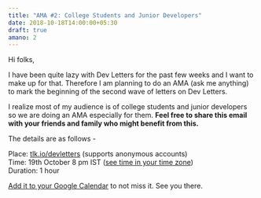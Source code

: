 ```yaml
---
title: "AMA #2: College Students and Junior Developers"
date: 2018-10-18T14:00:00+05:30
draft: true
amano: 2
---
```


Hi folks,

I have been quite lazy with Dev Letters for the past few weeks and I want to make up for that. Therefore I am planning to do an AMA (ask me anything) to mark the beginning of the second wave of letters on Dev Letters.

I realize most of my audience is of college students and junior developers so we are doing an AMA especially for them. **Feel free to share this email with your friends and family who might benefit from this.**

The details are as follows -

Place: [tlk.io/devletters](https://tlk.io/devletters) (supports anonymous accounts)  
Time: 19th October 8 pm IST ([see time in your time zone](https://sharetime.in/IST/2000))  
Duration: 1 hour

[Add it to your Google Calendar](https://calendar.google.com/event?action=TEMPLATE&tmeid=NjlzZWVhNDJtM3MxNGppcDhndjJlcmdzN3UgdXQ3dTk0cnQ4MHJsNTd1MTZ0bmhnNnVpZWtAZw&tmsrc=ut7u94rt80rl57u16tnhg6uiek%40group.calendar.google.com) to not miss it. See you there.
